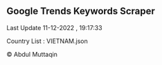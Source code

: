 

## Google Trends Keywords Scraper 
 
Last Update 11-12-2022 , 19:17:33

Country List :
VIETNAM.json



© Abdul Muttaqin 
